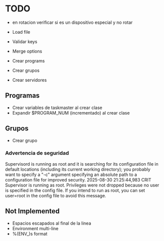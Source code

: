 # TODO

- en rotacion verificar si es un dispositivo especial y no rotar

- Load file
- Validar keys
- Merge options
- Crear programs
- Crear grupos
- Crear servidores


Programas
---
- Crear variables de taskmaster al crear clase
- Expandir $PROGRAM_NUM (incrementado) al crear clase

Grupos
---
- Crear grupo


### Advertencia de seguridad
Supervisord is running as root and it is searching for its configuration file in default locations (including its current working directory); you probably want to specify a "-c" argument specifying an absolute path to a configuration file for improved security.
2025-08-30 21:25:44,983 CRIT Supervisor is running as root.  Privileges were not dropped because no user is specified in the config file.  If you intend to run as root, you can set user=root in the config file to avoid this message.

## Not Implemented

- Espacios escapados al final de la linea
- Environment multi-line
- %(ENV_)s format
